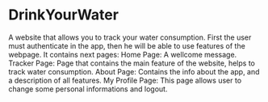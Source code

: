 # DrinkYourWater
A website that allows you to track your water consumption.
First the user must authenticate in the app, then he will be able to use features of the webpage.
It contains next pages:
Home Page: A wellcome message.
Tracker Page: Page that contains the main feature of the website, helps to track water consumption.
About Page: Contains the info about the app, and a description of all features.
My Profile Page: This page allows user to change some personal informations and logout.

